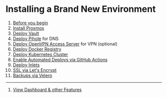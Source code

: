 # Installing a Brand New Environment

1. [Before you begin](./installation/before-you-begin.md)
1. [Install Proxmox](./installation/proxmox.md)
1. [Deploy Vault](./installation/vault.md)
1. [Deploy Pihole](./installation/pihole.md) for DNS
1. [Deploy OpenVPN Access Server](./installation/openvpn-as.md) for VPN (optional)
1. [Deploy Docker Registry](./installation/docker-registry.md)
1. [Deploy Kubernetes Cluster](./installation/kubernetes.md)
1. [Enable Automated Deploys via GitHub Actions](./installation/github-actions.md)
1. [Deploy Inlets](./installation/inlets.md)
1. [SSL via Let's Encrypt](./installation/lets-encrypt.md)
1. [Backups via Velero](./installation/velero.md)

---

1. [View Dashboard & other Features](./kubernetes-cluster-features.md)
